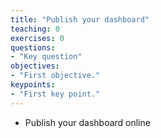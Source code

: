 ```yaml
---
title: "Publish your dashboard"
teaching: 0
exercises: 0
questions:
- "Key question"
objectives:
- "First objective."
keypoints:
- "First key point."
---
```


- Publish your dashboard online
